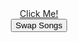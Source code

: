<style>
    div {
        text-align: center;
    }
</style>

<div>
    <a href="https://www.w3schools.com" id="link">Click Me!</a>
</div>
<div>
    <button class="button" onclick="change()">Swap Songs</button>
</div>

<script>
    let swap = true;
    function change() {
        const link = document.getElementById("link")
        if (swap) {
            link.href = "https://github.com/JustinQ-DNHS/Game";
            console.log(swap)
        }
        else {
            link.href = "https://www.w3schools.com";
            console.log(swap)
        }
        swap = !swap
    }
</script>